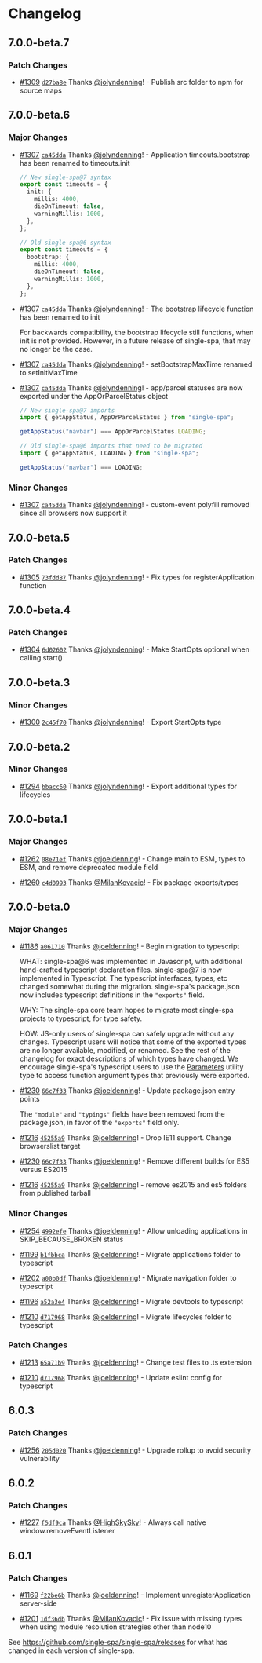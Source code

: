 # Changelog

## 7.0.0-beta.7

### Patch Changes

- [#1309](https://github.com/single-spa/single-spa/pull/1309) [`d27ba8e`](https://github.com/single-spa/single-spa/commit/d27ba8eb18a4916f26f5d8e56507e6b678a1cf7f) Thanks [@jolyndenning](https://github.com/jolyndenning)! - Publish src folder to npm for source maps

## 7.0.0-beta.6

### Major Changes

- [#1307](https://github.com/single-spa/single-spa/pull/1307) [`ca45dda`](https://github.com/single-spa/single-spa/commit/ca45ddae8a02196098247d2ef8b2a12827add4dc) Thanks [@jolyndenning](https://github.com/jolyndenning)! - Application timeouts.bootstrap has been renamed to timeouts.init

  ```ts
  // New single-spa@7 syntax
  export const timeouts = {
    init: {
      millis: 4000,
      dieOnTimeout: false,
      warningMillis: 1000,
    },
  };

  // Old single-spa@6 syntax
  export const timeouts = {
    bootstrap: {
      millis: 4000,
      dieOnTimeout: false,
      warningMillis: 1000,
    },
  };
  ```

- [#1307](https://github.com/single-spa/single-spa/pull/1307) [`ca45dda`](https://github.com/single-spa/single-spa/commit/ca45ddae8a02196098247d2ef8b2a12827add4dc) Thanks [@jolyndenning](https://github.com/jolyndenning)! - The bootstrap lifecycle function has been renamed to init

  For backwards compatibility, the bootstrap lifecycle still functions, when init is not provided. However, in a future release of single-spa, that may no longer be the case.

- [#1307](https://github.com/single-spa/single-spa/pull/1307) [`ca45dda`](https://github.com/single-spa/single-spa/commit/ca45ddae8a02196098247d2ef8b2a12827add4dc) Thanks [@jolyndenning](https://github.com/jolyndenning)! - setBootstrapMaxTime renamed to setInitMaxTime

- [#1307](https://github.com/single-spa/single-spa/pull/1307) [`ca45dda`](https://github.com/single-spa/single-spa/commit/ca45ddae8a02196098247d2ef8b2a12827add4dc) Thanks [@jolyndenning](https://github.com/jolyndenning)! - app/parcel statuses are now exported under the AppOrParcelStatus object

  ```ts
  // New single-spa@7 imports
  import { getAppStatus, AppOrParcelStatus } from "single-spa";

  getAppStatus("navbar") === AppOrParcelStatus.LOADING;

  // Old single-spa@6 imports that need to be migrated
  import { getAppStatus, LOADING } from "single-spa";

  getAppStatus("navbar") === LOADING;
  ```

### Minor Changes

- [#1307](https://github.com/single-spa/single-spa/pull/1307) [`ca45dda`](https://github.com/single-spa/single-spa/commit/ca45ddae8a02196098247d2ef8b2a12827add4dc) Thanks [@jolyndenning](https://github.com/jolyndenning)! - custom-event polyfill removed since all browsers now support it

## 7.0.0-beta.5

### Patch Changes

- [#1305](https://github.com/single-spa/single-spa/pull/1305) [`73fdd87`](https://github.com/single-spa/single-spa/commit/73fdd878432b3144eb77ba2c12becc3799812e9f) Thanks [@jolyndenning](https://github.com/jolyndenning)! - Fix types for registerApplication function

## 7.0.0-beta.4

### Patch Changes

- [#1304](https://github.com/single-spa/single-spa/pull/1304) [`6d02602`](https://github.com/single-spa/single-spa/commit/6d026022a2ca471ee06038b17e2dcfeb425baf02) Thanks [@jolyndenning](https://github.com/jolyndenning)! - Make StartOpts optional when calling start()

## 7.0.0-beta.3

### Minor Changes

- [#1300](https://github.com/single-spa/single-spa/pull/1300) [`2c45f70`](https://github.com/single-spa/single-spa/commit/2c45f707e2b546ef2bdd3c0d6039f6a7c9ff423c) Thanks [@jolyndenning](https://github.com/jolyndenning)! - Export StartOpts type

## 7.0.0-beta.2

### Minor Changes

- [#1294](https://github.com/single-spa/single-spa/pull/1294) [`bbacc60`](https://github.com/single-spa/single-spa/commit/bbacc601192b0db85c96477696880e733ff6776c) Thanks [@jolyndenning](https://github.com/jolyndenning)! - Export additional types for lifecycles

## 7.0.0-beta.1

### Major Changes

- [#1262](https://github.com/single-spa/single-spa/pull/1262) [`08e71ef`](https://github.com/single-spa/single-spa/commit/08e71efd3fd43d4601875da498fca6f2a1769473) Thanks [@joeldenning](https://github.com/joeldenning)! - Change main to ESM, types to ESM, and remove deprecated module field

- [#1260](https://github.com/single-spa/single-spa/pull/1260) [`c4d0993`](https://github.com/single-spa/single-spa/commit/c4d099375078740af4ea3f96688f492b38cee969) Thanks [@MilanKovacic](https://github.com/MilanKovacic)! - Fix package exports/types

## 7.0.0-beta.0

### Major Changes

- [#1186](https://github.com/single-spa/single-spa/pull/1186) [`a061710`](https://github.com/single-spa/single-spa/commit/a061710d54228c03dab6a61be644ea2d2786b49e) Thanks [@joeldenning](https://github.com/joeldenning)! - Begin migration to typescript

  WHAT: single-spa@6 was implemented in Javascript, with additional hand-crafted typescript declaration files. single-spa@7 is now implemented in Typescript. The typescript interfaces, types, etc changed somewhat during the migration. single-spa's package.json now includes typescript definitions in the `"exports"` field.

  WHY: The single-spa core team hopes to migrate most single-spa projects to typescript, for type safety.

  HOW: JS-only users of single-spa can safely upgrade without any changes. Typescript users will notice that some of the exported types are no longer available, modified, or renamed. See the rest of the changelog for exact descriptions of which types have changed. We encourage single-spa's typescript users to use the [Parameters](https://www.typescriptlang.org/docs/handbook/utility-types.html#parameterstype) utility type to access function argument types that previously were exported.

- [#1230](https://github.com/single-spa/single-spa/pull/1230) [`66c7f33`](https://github.com/single-spa/single-spa/commit/66c7f3376559ada5eede826c479fe08c221b955d) Thanks [@joeldenning](https://github.com/joeldenning)! - Update package.json entry points

  The `"module"` and `"typings"` fields have been removed from the package.json, in favor of the `"exports"` field only.

- [#1216](https://github.com/single-spa/single-spa/pull/1216) [`45255a9`](https://github.com/single-spa/single-spa/commit/45255a967b1f65e3f8c283b8e5cc7db31ca81948) Thanks [@joeldenning](https://github.com/joeldenning)! - Drop IE11 support. Change browserslist target

- [#1230](https://github.com/single-spa/single-spa/pull/1230) [`66c7f33`](https://github.com/single-spa/single-spa/commit/66c7f3376559ada5eede826c479fe08c221b955d) Thanks [@joeldenning](https://github.com/joeldenning)! - Remove different builds for ES5 versus ES2015

- [#1216](https://github.com/single-spa/single-spa/pull/1216) [`45255a9`](https://github.com/single-spa/single-spa/commit/45255a967b1f65e3f8c283b8e5cc7db31ca81948) Thanks [@joeldenning](https://github.com/joeldenning)! - remove es2015 and es5 folders from published tarball

### Minor Changes

- [#1254](https://github.com/single-spa/single-spa/pull/1254) [`4992efe`](https://github.com/single-spa/single-spa/commit/4992efe339739c44f6516e354de28a9fe54b1857) Thanks [@joeldenning](https://github.com/joeldenning)! - Allow unloading applications in SKIP_BECAUSE_BROKEN status

- [#1199](https://github.com/single-spa/single-spa/pull/1199) [`b1fbbca`](https://github.com/single-spa/single-spa/commit/b1fbbcab86bb05e5af63aa58ee885bf849031974) Thanks [@joeldenning](https://github.com/joeldenning)! - Migrate applications folder to typescript

- [#1202](https://github.com/single-spa/single-spa/pull/1202) [`a00b0df`](https://github.com/single-spa/single-spa/commit/a00b0df81b9b35b09d0b153c05f461cf83b54581) Thanks [@joeldenning](https://github.com/joeldenning)! - Migrate navigation folder to typescript

- [#1196](https://github.com/single-spa/single-spa/pull/1196) [`a52a3e4`](https://github.com/single-spa/single-spa/commit/a52a3e41314011aeb6a933790555ee6537a4e530) Thanks [@joeldenning](https://github.com/joeldenning)! - Migrate devtools to typescript

- [#1210](https://github.com/single-spa/single-spa/pull/1210) [`d717968`](https://github.com/single-spa/single-spa/commit/d71796847e55bd71743dd75e75caf3927b39c8b1) Thanks [@joeldenning](https://github.com/joeldenning)! - Migrate lifecycles folder to typescript

### Patch Changes

- [#1213](https://github.com/single-spa/single-spa/pull/1213) [`65a71b9`](https://github.com/single-spa/single-spa/commit/65a71b9062c6ecb438c2af97af5d11ebc88089a4) Thanks [@joeldenning](https://github.com/joeldenning)! - Change test files to .ts extension

- [#1210](https://github.com/single-spa/single-spa/pull/1210) [`d717968`](https://github.com/single-spa/single-spa/commit/d71796847e55bd71743dd75e75caf3927b39c8b1) Thanks [@joeldenning](https://github.com/joeldenning)! - Update eslint config for typescript

## 6.0.3

### Patch Changes

- [#1256](https://github.com/single-spa/single-spa/pull/1256) [`205d020`](https://github.com/single-spa/single-spa/commit/205d02018c10887efd01826cd6e54884d81c152f) Thanks [@joeldenning](https://github.com/joeldenning)! - Upgrade rollup to avoid security vulnerability

## 6.0.2

### Patch Changes

- [#1227](https://github.com/single-spa/single-spa/pull/1227) [`f5df9ca`](https://github.com/single-spa/single-spa/commit/f5df9ca1e58c389d2c24dd1b84a92bbc3ece3c11) Thanks [@HighSkySky](https://github.com/HighSkySky)! - Always call native window.removeEventListener

## 6.0.1

### Patch Changes

- [#1169](https://github.com/single-spa/single-spa/pull/1169) [`f22be6b`](https://github.com/single-spa/single-spa/commit/f22be6b8d34a1596b58f0701e353d869d11d4e17) Thanks [@joeldenning](https://github.com/joeldenning)! - Implement unregisterApplication server-side

- [#1201](https://github.com/single-spa/single-spa/pull/1201) [`1df36db`](https://github.com/single-spa/single-spa/commit/1df36db508d58a27669cf8920f6c483646762a2b) Thanks [@MilanKovacic](https://github.com/MilanKovacic)! - Fix issue with missing types when using module resolution strategies other than node10

See https://github.com/single-spa/single-spa/releases for what has changed in each version of single-spa.
